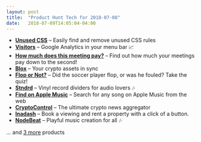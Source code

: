 ```yaml
---
layout: post
title:  "Product Hunt Tech for 2018-07-08"
date:   2018-07-09T14:05:04-04:00
---
```


* **[Unused CSS](https://www.producthunt.com/posts/unused-css?utm_campaign=producthunt-api&utm_medium=api&utm_source=Application%3A+Daily+Digest+RSS+%28ID%3A+3202%29)** – Easily find and remove unused CSS rules
* **[Visitors](https://www.producthunt.com/posts/visitors?utm_campaign=producthunt-api&utm_medium=api&utm_source=Application%3A+Daily+Digest+RSS+%28ID%3A+3202%29)** – Google Analytics in your menu bar 📈
* **[How much does this meeting pay?](https://www.producthunt.com/posts/how-much-does-this-meeting-pay?utm_campaign=producthunt-api&utm_medium=api&utm_source=Application%3A+Daily+Digest+RSS+%28ID%3A+3202%29)** – Find out how much your meetings pay down to the second!
* **[Blox](https://www.producthunt.com/posts/blox-4?utm_campaign=producthunt-api&utm_medium=api&utm_source=Application%3A+Daily+Digest+RSS+%28ID%3A+3202%29)** – Your crypto assets in sync
* **[Flop or Not?](https://www.producthunt.com/posts/flop-or-not?utm_campaign=producthunt-api&utm_medium=api&utm_source=Application%3A+Daily+Digest+RSS+%28ID%3A+3202%29)** – Did the soccer player flop, or was he fouled? Take the quiz!
* **[Stndrd](https://www.producthunt.com/posts/stndrd?utm_campaign=producthunt-api&utm_medium=api&utm_source=Application%3A+Daily+Digest+RSS+%28ID%3A+3202%29)** – Vinyl record dividers for audio lovers 🎶
* **[Find on Apple Music](https://www.producthunt.com/posts/find-on-apple-music?utm_campaign=producthunt-api&utm_medium=api&utm_source=Application%3A+Daily+Digest+RSS+%28ID%3A+3202%29)** – Search for any song on Apple Music from the web
* **[CryptoControl](https://www.producthunt.com/posts/cryptocontrol?utm_campaign=producthunt-api&utm_medium=api&utm_source=Application%3A+Daily+Digest+RSS+%28ID%3A+3202%29)** – The ultimate crypto news aggregator
* **[Inadash](https://www.producthunt.com/posts/inadash?utm_campaign=producthunt-api&utm_medium=api&utm_source=Application%3A+Daily+Digest+RSS+%28ID%3A+3202%29)** – Book a viewing and rent a property with a click of a button.
* **[NodeBeat](https://www.producthunt.com/posts/nodebeat?utm_campaign=producthunt-api&utm_medium=api&utm_source=Application%3A+Daily+Digest+RSS+%28ID%3A+3202%29)** – Playful music creation for all 🎶

… and [3 more](https://www.producthunt.com/tech) products